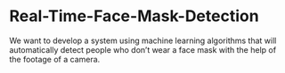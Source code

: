 # Real-Time-Face-Mask-Detection
We want to develop a system using machine learning algorithms  that will automatically detect people who don’t wear a face mask with the help of the footage of a camera.
